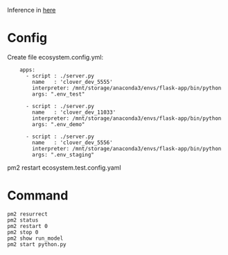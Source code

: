 Inference in [here](https://pm2.io/blog/2018/09/19/Manage-Python-Processes)
# Config
Create file ecosystem.config.yml:
```
    apps:
      - script : ./server.py
        name   : 'clover_dev_5555'
        interpreter: /mnt/storage/anaconda3/envs/flask-app/bin/python
        args: ".env_test"
    
      - script : ./server.py
        name   : 'clover_dev_11033'
        interpreter: /mnt/storage/anaconda3/envs/flask-app/bin/python
        args: ".env_demo"
    
      - script : ./server.py
        name   : 'clover_dev_5556'
        interpreter: /mnt/storage/anaconda3/envs/flask-app/bin/python
        args: ".env_staging"
```
    
pm2 restart ecosystem.test.config.yaml


# Command
```
pm2 resurrect
pm2 status
pm2 restart 0
pm2 stop 0
pm2 show run_model
pm2 start python.py
```
